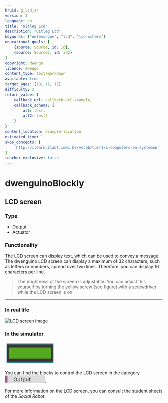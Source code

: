 ```yaml
---
hruid: g_lcd_sr
version: 3
language: en
title: "Uitleg Lcd"
description: "Uitleg Lcd"
keywords: ["oefeningen", "lcd", "lcd-scherm"]
educational_goals: [
    {source: Source, id: id}, 
    {source: Source2, id: id2}
]
copyright: dwengo
licence: dwengo
content_type: text/markdown
available: true
target_ages: [10, 11, 12]
difficulty: 3
return_value: {
    callback_url: callback-url-example,
    callback_schema: {
        att: test,
        att2: test2
    }
}
content_location: example-location
estimated_time: 1
skos_concepts: [
    'http://ilearn.ilabt.imec.be/vocab/curr1/s-computers-en-systemen'
]
teacher_exclusive: false
---
```

# dwenguinoBlockly
## LCD screen

### Type
- Output
- Actuator

### Functionality
The LCD screen can display text, which can be used to convey a message.<br>
The dwenguino LCD screen can display a maximum of 32 characters, such as letters or numbers, spread over two lines. Therefore, you can display 16 characters per line.

> The brightness of the screen is adjustable. You can adjust this yourself by turning the yellow screw (see figure) with a screwdriver while the LCD screen is on.

***

### In real life

![](embed/dwenguino_lcd.png "LCD screen image")

### In the simulator

![](embed/lcd.png "LCD screen")

You can find the blocks to control the LCD screen in the category ![](embed/cat_output.png "output category").

<div class="alert alert-box alert-success">
For more information on the LCD screen, you can consult the student sheets of the <em>Social Robot</em>.
</div>